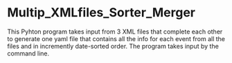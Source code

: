 # Multip_XMLfiles_Sorter_Merger
This Pyhton program takes input from 3 XML files that complete each other to generate one yaml file that contains all the info for each event from all the files and 
in incremently date-sorted order. The program takes input by the command line.
